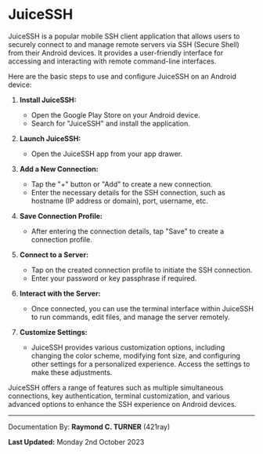 # JuiceSSH

JuiceSSH is a popular mobile SSH client application that allows users to securely connect to and manage remote servers via SSH (Secure Shell) from their Android devices. It provides a user-friendly interface for accessing and interacting with remote command-line interfaces.

Here are the basic steps to use and configure JuiceSSH on an Android device:

1. **Install JuiceSSH:**
   - Open the Google Play Store on your Android device.
   - Search for "JuiceSSH" and install the application.

2. **Launch JuiceSSH:**
   - Open the JuiceSSH app from your app drawer.

3. **Add a New Connection:**
   - Tap the "+" button or "Add" to create a new connection.
   - Enter the necessary details for the SSH connection, such as hostname (IP address or domain), port, username, etc.

4. **Save Connection Profile:**
   - After entering the connection details, tap "Save" to create a connection profile.

5. **Connect to a Server:**
   - Tap on the created connection profile to initiate the SSH connection.
   - Enter your password or key passphrase if required.

6. **Interact with the Server:**
   - Once connected, you can use the terminal interface within JuiceSSH to run commands, edit files, and manage the server remotely.

7. **Customize Settings:**
   - JuiceSSH provides various customization options, including changing the color scheme, modifying font size, and configuring other settings for a personalized experience. Access the settings to make these adjustments.

JuiceSSH offers a range of features such as multiple simultaneous connections, key authentication, terminal customization, and various advanced options to enhance the SSH experience on Android devices.

---

Documentation By: **Raymond C. TURNER** (421ray)

**Last Updated:** Monday 2nd October 2023